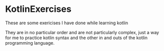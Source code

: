 # KotlinExercises
These are some exericises I have done while learning kotlin

They are in no particular order and are not particularly complex, just a way for me to practice
kotlin syntax and the other in and outs of the kotlin programming language.
